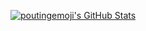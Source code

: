 [![poutingemoji's GitHub Stats](https://github-readme-stats.vercel.app/api?username=poutingemoji&show_icons=true)](https://github.com/anuraghazra/github-readme-stats)
